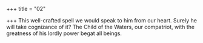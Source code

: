 +++
title = "02"

+++
This well-crafted spell we would speak to him from our heart. Surely he  will take cognizance of it?
The Child of the Waters, our compatriot, with the greatness of his lordly  power begat all beings.